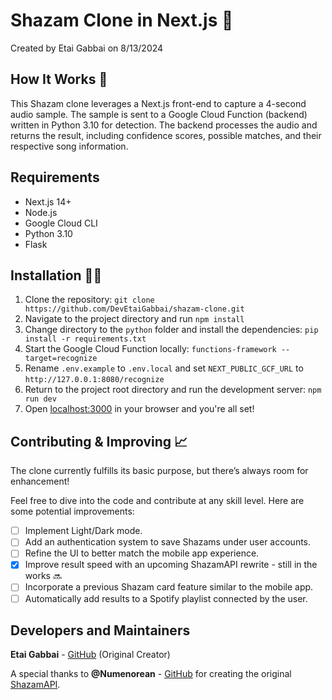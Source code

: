 # Shazam Clone in Next.js 🎵

Created by Etai Gabbai on 8/13/2024

## How It Works 🤔

This Shazam clone leverages a Next.js front-end to capture a 4-second audio sample. The sample is sent to a Google Cloud Function (backend) written in Python 3.10 for detection. The backend processes the audio and returns the result, including confidence scores, possible matches, and their respective song information.

## Requirements

- Next.js 14+
- Node.js
- Google Cloud CLI
- Python 3.10
- Flask

## Installation 👩‍💻

1. Clone the repository: `git clone https://github.com/DevEtaiGabbai/shazam-clone.git`
2. Navigate to the project directory and run `npm install`
3. Change directory to the `python` folder and install the dependencies: `pip install -r requirements.txt`
4. Start the Google Cloud Function locally: `functions-framework --target=recognize`
5. Rename `.env.example` to `.env.local` and set `NEXT_PUBLIC_GCF_URL` to `http://127.0.0.1:8080/recognize`
6. Return to the project root directory and run the development server: `npm run dev`
7. Open [localhost:3000](http://localhost:3000) in your browser and you're all set!

## Contributing & Improving 📈

The clone currently fulfills its basic purpose, but there’s always room for enhancement!

Feel free to dive into the code and contribute at any skill level. Here are some potential improvements:

- [ ] Implement Light/Dark mode.
- [ ] Add an authentication system to save Shazams under user accounts.
- [ ] Refine the UI to better match the mobile app experience.
- [x] Improve result speed with an upcoming ShazamAPI rewrite - still in the works 🔜
- [ ] Incorporate a previous Shazam card feature similar to the mobile app.
- [ ] Automatically add results to a Spotify playlist connected by the user.

## Developers and Maintainers

**Etai Gabbai** - [GitHub](https://github.com/DevEtaiGabbai) (Original Creator)

A special thanks to **@Numenorean** - [GitHub](https://github.com/Numenorean/) for creating the original [ShazamAPI](https://github.com/Numenorean/ShazamAPI).
